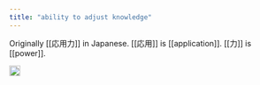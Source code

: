 ```yaml
---
title: "ability to adjust knowledge"
---
```


Originally [[応用力]] in Japanese.
[[応用]] is [[application]]. [[力]] is [[power]].

<img src='https://scrapbox.io/api/pages/nishio/en/icon' alt='en.icon' height="19.5"/>